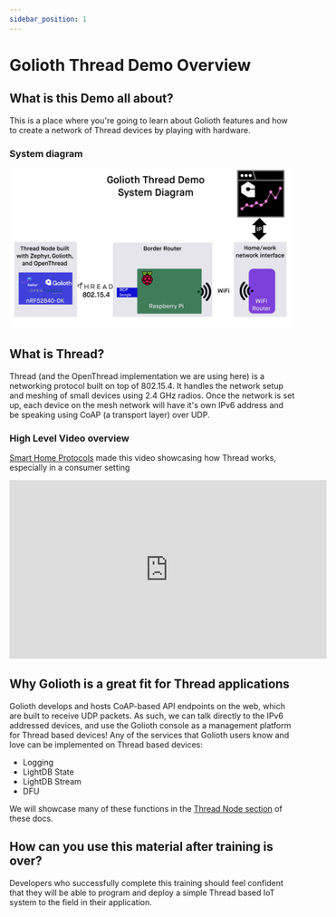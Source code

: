 ```yaml
---
sidebar_position: 1
---
```


# Golioth Thread Demo Overview

## What is this Demo all about?

This is a place where you're going to learn about Golioth features and how to create a network of Thread devices by playing with hardware. 

### System diagram

![Thread_System_Diagram](Thread_system_Diagram.png)

## What is Thread?

Thread (and the OpenThread implementation we are using here) is a networking protocol built on top of 802.15.4. It handles the network setup and meshing of small devices using 2.4 GHz radios. Once the network is set up, each device on the mesh network will have it's own IPv6 address and be speaking using CoAP (a transport layer) over UDP. 

### High Level Video overview

[Smart Home Protocols](https://www.youtube.com/channel/UCrVLgIniVg6jW38uVqDRIiQ) made this video showcasing how Thread works, especially in a consumer setting

<iframe width="560" height="315" src="https://www.youtube.com/embed/0JC4tNe0OS4" title="YouTube video player" frameborder="0" allow="accelerometer; autoplay; clipboard-write; encrypted-media; gyroscope; picture-in-picture" allowfullscreen></iframe>

## Why Golioth is a great fit for Thread applications

Golioth develops and hosts CoAP-based API endpoints on the web, which are built to receive UDP packets. As such, we can talk directly to the IPv6 addressed devices, and use the Golioth console as a management platform for Thread based devices! Any of the services that Golioth users know and love can be implemented on Thread based devices:

* Logging
* LightDB State
* LightDB Stream
* DFU

We will showcase many of these functions in the [Thread Node section](create-thread-node) of these docs.

## How can you use this material after training is over?

Developers who successfully complete this training should feel confident that they will be able to program and deploy a simple Thread based IoT system to the field in their application.